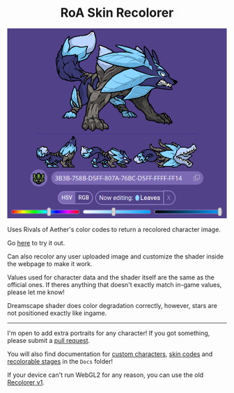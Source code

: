 <h1 align="center">RoA Skin Recolorer</h1>

<p align="center">

  <img src="https://github.com/Readek/RoA-Skin-Recolorer/blob/main/Docs/Resources/preview.png" alt="Preview">
  
</p>

Uses Rivals of Aether's color codes to return a recolored character image.

Go [here](https://readek.github.io/RoA-Skin-Recolorer/) to try it out.

Can also recolor any user uploaded image and customize the shader inside the webpage to make it work.

Values used for character data and the shader itself are the same as the official ones. If theres anything that doesn't exactly match in-game values, please let me know!

Dreamscape shader does color degradation correctly, however, stars are not positioned exactly like ingame.

---

I'm open to add extra portraits for any character! If you got something, please submit a [pull request](https://github.com/Readek/RoA-Skin-Recolorer/pulls).

You will also find documentation for [custom characters](https://github.com/Readek/RoA-Skin-Recolorer/blob/main/Docs/Custom%20Characters.md), [skin codes](https://github.com/Readek/RoA-Skin-Recolorer/blob/main/Docs/Custom%20Skins.md) and [recolorable stages](https://github.com/Readek/RoA-Skin-Recolorer/blob/main/Docs/Stages.md) in the `Docs` folder!

If your device can't run WebGL2 for any reason, you can use the old [Recolorer v1](https://readek.github.io/RoA-Skin-Recolorer/v1/).